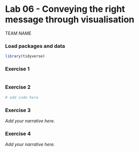 Lab 06 - Conveying the right message through visualisation
================
TEAM NAME

### Load packages and data

``` r
library(tidyverse) 
```

### Exercise 1

``` r
```

### Exercise 2

``` r
# add code here
```

### Exercise 3

*Add your narrative here.*

### Exercise 4

*Add your narrative here.*
